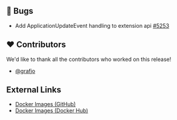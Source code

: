 ## 🐞 Bugs

- Add ApplicationUpdateEvent handling to extension api [#5253](https://github.com/urlaubsverwaltung/urlaubsverwaltung/issues/5253)

## ❤️ Contributors

We'd like to thank all the contributors who worked on this release!

- [@grafjo](https://github.com/grafjo)
## External Links

- [Docker Images (GitHub)](https://github.com/urlaubsverwaltung/urlaubsverwaltung/pkgs/container/urlaubsverwaltung%2Furlaubsverwaltung)
- [Docker Images (Docker Hub)](https://hub.docker.com/r/urlaubsverwaltung/urlaubsverwaltung)
